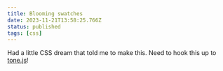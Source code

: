 ```yaml
---
title: Blooming swatches
date: 2023-11-21T13:58:25.766Z
status: published
tags: [css]
---
```


<script lang="ts">
  import SwatchGrid from './SwatchGrid.svelte';
</script>

Had a little CSS dream that told me to make this. Need to hook this up to [tone.js](https://tonejs.github.io)!

<SwatchGrid />
